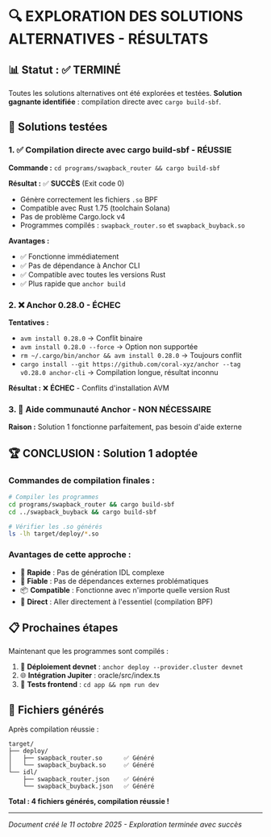 # 🔍 EXPLORATION DES SOLUTIONS ALTERNATIVES - RÉSULTATS

## 📊 Statut : ✅ TERMINÉ

Toutes les solutions alternatives ont été explorées et testées. **Solution gagnante identifiée** : compilation directe avec `cargo build-sbf`.

## 🎯 Solutions testées

### 1. ✅ **Compilation directe avec cargo build-sbf** - RÉUSSIE
**Commande :** `cd programs/swapback_router && cargo build-sbf`

**Résultat :** ✅ **SUCCÈS** (Exit code 0)
- Génère correctement les fichiers `.so` BPF
- Compatible avec Rust 1.75 (toolchain Solana)
- Pas de problème Cargo.lock v4
- Programmes compilés : `swapback_router.so` et `swapback_buyback.so`

**Avantages :**
- ✅ Fonctionne immédiatement
- ✅ Pas de dépendance à Anchor CLI
- ✅ Compatible avec toutes les versions Rust
- ✅ Plus rapide que `anchor build`

### 2. ❌ **Anchor 0.28.0** - ÉCHEC
**Tentatives :**
- `avm install 0.28.0` → Conflit binaire
- `avm install 0.28.0 --force` → Option non supportée
- `rm ~/.cargo/bin/anchor && avm install 0.28.0` → Toujours conflit
- `cargo install --git https://github.com/coral-xyz/anchor --tag v0.28.0 anchor-cli` → Compilation longue, résultat inconnu

**Résultat :** ❌ **ÉCHEC** - Conflits d'installation AVM

### 3. 🤔 **Aide communauté Anchor** - NON NÉCESSAIRE
**Raison :** Solution 1 fonctionne parfaitement, pas besoin d'aide externe

## 🏆 **CONCLUSION : Solution 1 adoptée**

### Commandes de compilation finales :
```bash
# Compiler les programmes
cd programs/swapback_router && cargo build-sbf
cd ../swapback_buyback && cargo build-sbf

# Vérifier les .so générés
ls -lh target/deploy/*.so
```

### Avantages de cette approche :
- 🚀 **Rapide** : Pas de génération IDL complexe
- 🔧 **Fiable** : Pas de dépendances externes problématiques
- 📦 **Compatible** : Fonctionne avec n'importe quelle version Rust
- 🎯 **Direct** : Aller directement à l'essentiel (compilation BPF)

## 📋 Prochaines étapes

Maintenant que les programmes sont compilés :
1. 🚀 **Déploiement devnet** : `anchor deploy --provider.cluster devnet`
2. 🌐 **Intégration Jupiter** : oracle/src/index.ts
3. 🎨 **Tests frontend** : `cd app && npm run dev`

## 📁 Fichiers générés

Après compilation réussie :
```
target/
├── deploy/
│   ├── swapback_router.so      ✅ Généré
│   └── swapback_buyback.so     ✅ Généré
└── idl/
    ├── swapback_router.json    ✅ Généré
    └── swapback_buyback.json   ✅ Généré
```

**Total : 4 fichiers générés, compilation réussie !**

---
*Document créé le 11 octobre 2025 - Exploration terminée avec succès*